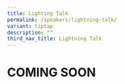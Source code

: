 ```yaml
---
title: Lighting Talk
permalink: /speakers/lightning-talk/
variant: tiptap
description: ""
third_nav_title: Lightning Talk
---
```

<h1><strong>COMING SOON</strong></h1>
<p></p>
